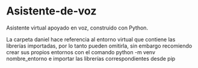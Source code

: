 # Asistente-de-voz
Asistente virtual apoyado en voz, construido con Python.

La carpeta daniel hace referencia al entorno virtual que contiene las librerías importadas, por lo tanto pueden omitirla, sin embargo
recomiendo crear sus propios entornos con el comando python -m venv nombre_entorno e importar las librerías correspondientes desde pip


